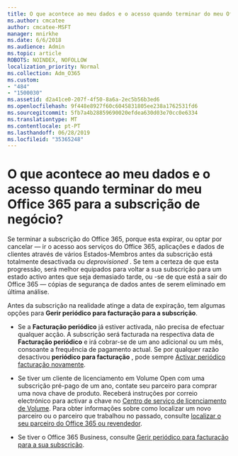 ```yaml
---
title: O que acontece ao meu dados e o acesso quando terminar do meu Office 365 para a subscrição de negócio?
ms.author: cmcatee
author: cmcatee-MSFT
manager: mnirkhe
ms.date: 6/6/2018
ms.audience: Admin
ms.topic: article
ROBOTS: NOINDEX, NOFOLLOW
localization_priority: Normal
ms.collection: Adm_O365
ms.custom:
- "484"
- "1500030"
ms.assetid: d2a41ce0-207f-4f50-8a6a-2ec5b56b3ed6
ms.openlocfilehash: 9f448e8927f60c6045831805ee238a1762531fd6
ms.sourcegitcommit: 5fb7a4b28859690020efdea630d03e70cc0e6334
ms.translationtype: MT
ms.contentlocale: pt-PT
ms.lasthandoff: 06/28/2019
ms.locfileid: "35365248"
---
```

# <a name="what-happens-to-my-data-and-access-when-my-office-365-for-business-subscription-ends"></a>O que acontece ao meu dados e o acesso quando terminar do meu Office 365 para a subscrição de negócio?

Se terminar a subscrição do Office 365, porque esta expirar, ou optar por cancelar — ir o acesso aos serviços do Office 365, aplicações e dados de clientes através de vários Estados-Membros antes da subscrição está totalmente desactivada ou *deprovisioned*  . Se tem a certeza de que esta progressão, será melhor equipados para voltar a sua subscrição para um estado activo antes que seja demasiado tarde, ou -se de que está a sair do Office 365 — cópias de segurança de dados antes de serem eliminado em última análise.
  
Antes da subscrição na realidade atinge a data de expiração, tem algumas opções para **Gerir periódico para facturação para a subscrição**.
  
- Se a **Facturação periódico** já estiver activada, não precisa de efectuar qualquer acção. A subscrição será facturada na respectiva data de **Facturação periódico** e irá cobrar-se de um ano adicional ou um mês, consoante a frequência de pagamento actual. Se por qualquer razão desactivou **periódico para facturação** , pode sempre [Activar periódico facturação novamente](https://support.office.com/article/8d83b530-f4ca-47f6-a666-e5791cbacc7e).

- Se tiver um cliente de licenciamento em Volume Open com uma subscrição pré-pago de um ano, contate seu parceiro para comprar uma nova chave de produto. Receberá instruções por correio electrónico para activar a chave no [Centro de serviço de licenciamento de Volume](https://go.microsoft.com/fwlink/p/?LinkID=282016). Para obter informações sobre como localizar um novo parceiro ou o parceiro que trabalhou no passado, consulte [localizar o seu parceiro do Office 365 ou revendedor](https://support.office.com/article/b6c18a9b-2aed-4c84-9d75-af709160258c).

- Se tiver o Office 365 Business, consulte [Gerir periódico para facturação para a sua subscrição](https://support.office.com/article/8d83b530-f4ca-47f6-a666-e5791cbacc7e).
